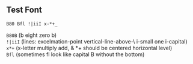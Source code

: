 ## Test Font

```
B80 Bfl !|iiI x-*+_
```

`B80B` (b eight zero b)  
`!|iiI` (lines: excelmation-point vertical-line-above-\ i-small one i-capital)  
`x*+` (x-letter multiply add, & *+ should be centered horizontal level)  
`Bfl` (sometimes fl look like capital B without the bottom)
